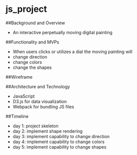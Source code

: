 # js_project
##Background and Overview
- An interactive perpetually moving digital painting

##Functionality and MVPs
- When users clicks or utilizes a dial the moving painting will
- change direction
- change colors 
- change the shapes

##Wireframe

##Architecture and Technology
- JavaScript 
- D3.js for data visualization
- Webpack for bundling JS files

##Timeline
- day 1: project skeleton
- day 2: implement shape rendering
- day 3: implement capability to change direction
- day 4: implement capability to change colors
- day 5: implement capability to change shapes
